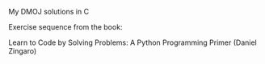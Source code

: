 My DMOJ solutions in C

Exercise sequence from the book: 

Learn to Code by Solving Problems: A Python Programming Primer (Daniel Zingaro)
